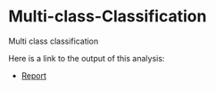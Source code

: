 # Multi-class-Classification
Multi class classification

Here is a link to the output of this analysis:

* [Report](https://github.com/msakande/Multi-class-Classification/blob/master/Multi-class%20Classification.md)
